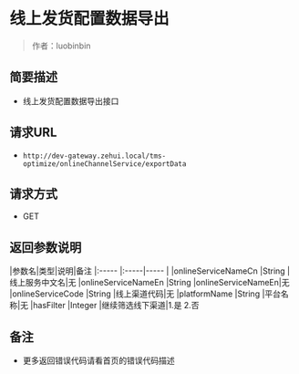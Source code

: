 # 线上发货配置数据导出

> 作者：luobinbin

## 简要描述

- 线上发货配置数据导出接口

## 请求URL
- `http://dev-gateway.zehui.local/tms-optimize/onlineChannelService/exportData `
  
## 请求方式
- GET


## 返回参数说明 

|参数名|类型|说明|备注
|:-----  |:-----|-----                  |
|onlineServiceNameCn |String   |线上服务中文名|无
|onlineServiceNameEn |String   |onlineServiceNameEn|无
|onlineServiceCode |String   |线上渠道代码|无
|platformName |String   |平台名称|无
|hasFilter |Integer   |继续筛选线下渠道|1.是 2.否

## 备注 

- 更多返回错误代码请看首页的错误代码描述